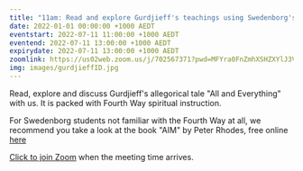 ```yaml
---
title: "11am: Read and explore Gurdjieff's teachings using Swedenborg's insights"
date: 2022-01-01 00:00:00 +1000 AEDT
eventstart: 2022-07-11 11:00:00 +1000 AEDT
eventend: 2022-07-11 13:00:00 +1000 AEDT
expirydate: 2022-07-11 13:00:00 +1000 AEDT
zoomlink: https://us02web.zoom.us/j/702567371?pwd=MFYra0FnZmhXSHZXYlJ3VE5GMGkwZz09
img: images/gurdjieffID.jpg
---
```


Read, explore and discuss Gurdjieff's allegorical tale "All and Everything" with us. It is packed with Fourth Way spiritual instruction.

For Swedenborg students not familiar with the Fourth Way at all, we recommend you take a look at the book "AIM" by Peter Rhodes, free online [here](http://www.swedenborgstudy.com/books/P.Rhodes_AIM/index.html)

[Click to join Zoom](https://us02web.zoom.us/j/702567371?pwd=MFYra0FnZmhXSHZXYlJ3VE5GMGkwZz09) when the meeting time arrives.